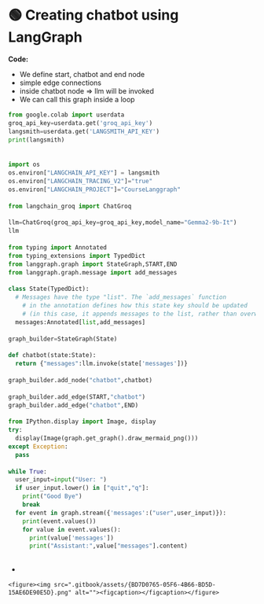 # 🟢 Creating chatbot using LangGraph

**Code:**

* We define start, chatbot and end node
* simple edge connections
* inside chatbot node ⇒ llm will be invoked
* We can call this graph inside a loop

```python
from google.colab import userdata
groq_api_key=userdata.get('groq_api_key')
langsmith=userdata.get('LANGSMITH_API_KEY')
print(langsmith)


import os
os.environ["LANGCHAIN_API_KEY"] = langsmith
os.environ["LANGCHAIN_TRACING_V2"]="true"
os.environ["LANGCHAIN_PROJECT"]="CourseLanggraph"

from langchain_groq import ChatGroq

llm=ChatGroq(groq_api_key=groq_api_key,model_name="Gemma2-9b-It")
llm

from typing import Annotated
from typing_extensions import TypedDict
from langgraph.graph import StateGraph,START,END
from langgraph.graph.message import add_messages

class State(TypedDict):
  # Messages have the type "list". The `add_messages` function
    # in the annotation defines how this state key should be updated
    # (in this case, it appends messages to the list, rather than overwriting them)
  messages:Annotated[list,add_messages]

graph_builder=StateGraph(State)

def chatbot(state:State):
  return {"messages":llm.invoke(state['messages'])}
  
graph_builder.add_node("chatbot",chatbot)

graph_builder.add_edge(START,"chatbot")
graph_builder.add_edge("chatbot",END)

from IPython.display import Image, display
try:
  display(Image(graph.get_graph().draw_mermaid_png()))
except Exception:
  pass
  
while True:
  user_input=input("User: ")
  if user_input.lower() in ["quit","q"]:
    print("Good Bye")
    break
  for event in graph.stream({'messages':("user",user_input)}):
    print(event.values())
    for value in event.values():
      print(value['messages'])
      print("Assistant:",value["messages"].content)
  

```

*

    <figure><img src=".gitbook/assets/{BD7D0765-05F6-4B66-BD5D-15AE6DE90E5D}.png" alt=""><figcaption></figcaption></figure>
